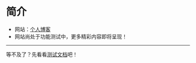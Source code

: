 # 简介

- 网站：[个人博客](https://changsun20.github.io/#/)
- 网站尚处于功能测试中，更多精彩内容即将呈现！

---

等不及了？先看看[测试文档](contents/test.md)吧！